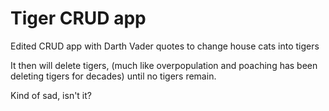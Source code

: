 # Tiger CRUD app

Edited CRUD app with Darth Vader quotes to change house cats into tigers

It then will delete tigers, (much like overpopulation and poaching has been deleting tigers for decades) until no tigers remain.

Kind of sad, isn't it?
